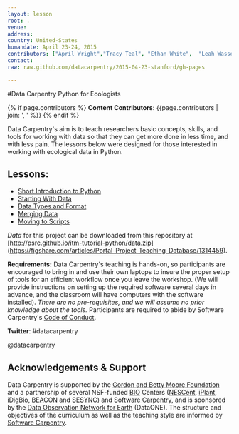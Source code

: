 ```yaml
---
layout: lesson
root: .
venue: 
address:
country: United-States
humandate: April 23-24, 2015
contributors: ["April Wright","Tracy Teal", "Ethan White",  "Leah Wasser", "John Gosset", "Mariela Perignon"]
contact: 
raw: raw.github.com/datacarpentry/2015-04-23-stanford/gh-pages

---
```


#Data Carpentry Python for Ecologists 

<!-- This block displays the instructors' names if they are available. -->
{% if page.contributors %}
  **Content Contributors:**
  {{page.contributors | join: ', ' %}}
{% endif %}


Data Carpentry's aim is to teach researchers basic concepts, skills,
and tools for working with data so that they can get more done in less
time, and with less pain. The lessons below were designed for those interested in 
working with ecological data in Python. 

## Lessons:

* [Short Introduction to Python](./00-short-introduction-to-Python)
* [Starting With Data](./01-starting-with-data)
* [Data Types and Format](./03-data-types-and-format) 
* [Merging Data](./04-merging-data)
* [Moving to Scripts](./09-moving-to-scripts)

*Data* for this project can be downloaded from this repository at [http://psrc.github.io/itm-tutorial-python/data.zip] (https://figshare.com/articles/Portal_Project_Teaching_Database/1314459). 


<p>
  <strong>Requirements:</strong>
Data Carpentry's teaching is hands-on, so participants are encouraged to bring in and use their own laptops to insure the proper setup of tools for an efficient workflow once you leave the workshop.  (We will provide instructions on setting up the required software several days in advance, and the classroom will have computers with the software installed). <em> There are no pre-requisites, and we will assume no prior knowledge about the tools.</em> Participants are required to abide by Software Carpentry's
<a href="http://software-carpentry.org/conduct.html">Code of Conduct</a>.
</p>




<p><strong>Twitter</strong>: #datacarpentry</p> @datacarpentry


<h2>Acknowledgements &amp; Support</h2>
<!--
<div class="pull-right" style="max-width: 320px; padding-left: 6px;">
</div>
-->
<p>
Data Carpentry is supported by the <a href=http://http://www.moore.org/>Gordon and Betty Moore Foundation</a> and a partnership of several NSF-funded <a href="http://www.nsf.gov/dir/index.jsp?org=BIO" target="_blank">BIO</a> Centers (<a href="http://nescent.org" target="_blank">NESCent</a>, <a href="http://iplantcollaborative.org" target="_blank">iPlant</a>, <a href="http://idigbio.org" target="_blank">iDigBio</a>, <a href="http://beacon-center.org/" target="_blank">BEACON</a> and <a href="http://sesync.org" target="_blank">SESYNC</a>) and <a href="http://software-carpentry.org" target="_blank">Software Carpentry</a>, and is sponsored by the <a href="http://dataone.org" target="_blank">Data Observation Network for Earth</a> (DataONE). The structure and objectives of the curriculum as well as the teaching style are informed by <a href="http://software-carpentry.org" target="_blank">Software Carpentry</a>.
</p>




<!--
    Edit the setup instructions in _includes/setup.html to reflect your bootcamp.
    (In particular, most bootcamps teach either Python or R, not both.)




<h2>Additional Resources</h2>

<h3>shell</h3>
<ul>
<li><a href=http://fosswire.com/post/2007/08/unixlinux-command-cheat-sheet/>Unix/Linux Command Reference</a>
<li><a href=https://github.com/swcarpentry/boot-camps/blob/master/shell/shell_cheatsheet.md
>Shell cheat sheet</a>
<li><a href=http://software-carpentry.org/v4/shell/index.html>Software Carpentry shell lessons</a>
</ul>

<h3>R</h3>

<b>Where to learn more about R</b>
<ul>
<li><a href=http://www.statmethods.net/>http://www.statmethods.net/</a> - good for data organization, basics stats and graphs
<li><a href=http://www.gardenersown.co.uk/Education/Lectures/R/anova.htm>http://www.gardenersown.co.uk/Education/Lectures/R/anova.htm</a> - basic parametric and non-parametric stats
<li><a href=http://www.cyclismo.org/tutorial/R/index.html>http://www.cyclismo.org/tutorial/R/index.html</a> - R tutorial
<li><a href=http://www.amazon.com/R-Action-Robert-Kabacoff/dp/1935182390>R in Action</a> - good book as an R reference
<li><a href=http://www.twotorials.com/>http://www.twotorials.com/</a>
<li><a href=http://www.r-bloggers.com/>http://www.r-bloggers.com/</a>
<li><a href=http://tryr.codeschool.com/>http://tryr.codeschool.com/</a>
<li><a href=http://adv-r.had.co.nz/>Advanced R Programming by Hadley Wickham</a>
<li><a href=http://www.computerworld.com/s/article/9239625/Beginner_s_guide_to_R_Introduction>Beginner's Guide to R from Computer World</a>
<li><a href=http://www.scoop.it/t/r-for-journalists>R for Journalists</a>
<li><a href=http://www.r-bloggers.com/>R Bloggers</a>
<li><a href=http://www.inside-r.org/>inside-R</a> 
<li><a href=http://ropensci.org/>rOpenSci</a>
</ul>



<!--
<h2>Setup</h2>

<p>
  To participate in a Data Carpentry workshop, 
  you will need working copies of the software described below.
  Please make sure to install everything
  (or at least to download the installers)
  <em>before</em> the start of your bootcamp. 
  
Participants should bring and use their own laptops to insure the proper setup of tools for an efficient workflow once you leave the workshop.
  
  
</p>

{% include setup.html %}
-->


